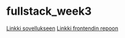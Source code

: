 # fullstack_week3

[Linkki sovellukseen](https://mighty-bastion-15318.herokuapp.com/)
[Linkki frontendin repoon](https://github.com/pelsaara/fullstack)